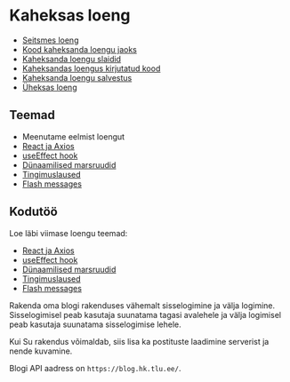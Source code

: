# Kaheksas loeng

- [Seitsmes loeng](../Lesson-07/README.md)
- [Kood kaheksanda loengu jaoks](./code/blog.zip)
- [Kaheksanda loengu slaidid](Slides.md)
- [Kaheksandas loengus kirjutatud kood](https://github.com/HK-Mikrokraadid/Martti/tree/main/lessons/FE/08)
- [Kaheksanda loengu salvestus](https://youtu.be/KWfD_NY50tY)
- [Üheksas loeng](../Lesson-09/README.md)

## Teemad

- Meenutame eelmist loengut
- [React ja Axios](../../../Subjects/Front-End-Frameworks/Topics/React-Axios/README.md)
- [useEffect hook](../../../Subjects/Front-End-Frameworks/Topics/React-UseEffect/README.md)
- [Dünaamilised marsruudid](../../../Subjects/Front-End-Frameworks/Topics/React-Routing/README.md#dünaamilised-marsruudid)
- [Tingimuslaused](../../../Subjects/Front-End-Frameworks/Topics/React-Conditional-Rendering/README.md)
- [Flash messages](../../../Subjects/Front-End-Frameworks/Topics/React-Flash-Messages/README.md)

## Kodutöö

Loe läbi viimase loengu teemad:

- [React ja Axios](https://github.com/HK-Mikrokraadid/Veebiarendus/blob/main/Subjects/Front-End-Frameworks/Topics/React-Axios/README.md)
- [useEffect hook](https://github.com/HK-Mikrokraadid/Veebiarendus/blob/main/Subjects/Front-End-Frameworks/Topics/React-UseEffect/README.md)
- [Dünaamilised marsruudid](https://github.com/HK-Mikrokraadid/Veebiarendus/blob/main/Subjects/Front-End-Frameworks/Topics/React-Routing/README.md#d%C3%BCnaamilised-marsruudid)
- [Tingimuslaused](https://github.com/HK-Mikrokraadid/Veebiarendus/blob/main/Subjects/Front-End-Frameworks/Topics/React-Conditional-Rendering/README.md)
- [Flash messages](https://github.com/HK-Mikrokraadid/Veebiarendus/blob/main/Subjects/Front-End-Frameworks/Topics/React-Flash-Messages/README.md)

Rakenda oma blogi rakenduses vähemalt sisselogimine ja välja logimine. Sisselogimisel peab kasutaja suunatama tagasi avalehele ja välja logimisel peab kasutaja suunatama sisselogimise lehele.

Kui Su rakendus võimaldab, siis lisa ka postituste laadimine serverist ja nende kuvamine.

Blogi API aadress on `https://blog.hk.tlu.ee/`.